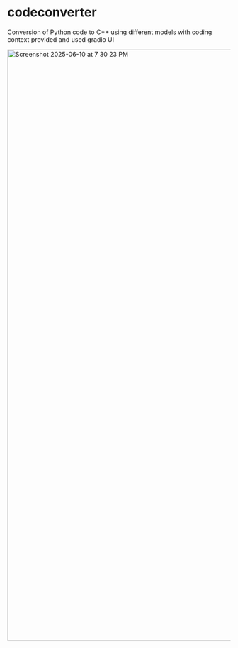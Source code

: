 # codeconverter
Conversion of Python code to C++ using different models with coding context provided and used gradio UI


<img width="1333" alt="Screenshot 2025-06-10 at 7 30 23 PM" src="https://github.com/user-attachments/assets/51a21964-9a5a-40c6-8dbd-93c33a5063e4" />

